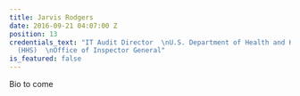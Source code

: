 ```yaml
---
title: Jarvis Rodgers
date: 2016-09-21 04:07:00 Z
position: 13
credentials_text: "IT Audit Director  \nU.S. Department of Health and Human Services
  (HHS)  \nOffice of Inspector General"
is_featured: false
---
```


Bio to come
